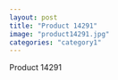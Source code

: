 ```yaml
---
layout: post
title: "Product 14291"
image: "product14291.jpg"
categories: "category1"
---
```

Product 14291
